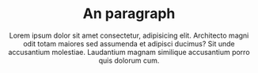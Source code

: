 <!DOCTYPE html>
<html lang="en">
<head>
    <meta charset="UTF-8">
    <meta name="viewport" content="width=device-width, initial-scale=1.0">
    <title>Document</title>
    <link rel="stylesheet" href="style.css">
</head>
<body>
    <center>
    <h1>An paragraph</h1>
    <p>Lorem ipsum dolor sit amet consectetur, adipisicing elit. Architecto magni odit totam maiores sed assumenda et adipisci ducimus? Sit unde accusantium molestiae. Laudantium magnam similique accusantium porro quis dolorum cum.</p>
    </center>
</body>
</html>
